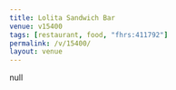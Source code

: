```yaml
---
title: Lolita Sandwich Bar
venue: v15400
tags: [restaurant, food, "fhrs:411792"]
permalink: /v/15400/
layout: venue
---
```

null